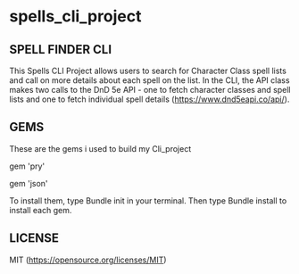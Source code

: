 # spells_cli_project

## SPELL FINDER CLI

This Spells CLI Project allows users to search for Character Class spell lists and call on more details about each spell on the list. In the CLI, the API class makes two calls to the DnD 5e API - one to fetch character classes and spell lists and one to fetch individual spell details (https://www.dnd5eapi.co/api/).

## GEMS
These are the gems i used to build my Cli_project

gem 'pry'

gem 'json'

To install them, type Bundle init in your terminal. Then type Bundle install to install each gem.

## LICENSE
MIT (https://opensource.org/licenses/MIT)
